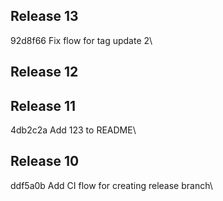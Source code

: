 ## Release 13
92d8f66 Fix flow for tag update 2\

## Release 12

## Release 11
4db2c2a Add 123 to README\

## Release 10
ddf5a0b Add CI flow for creating release branch\

